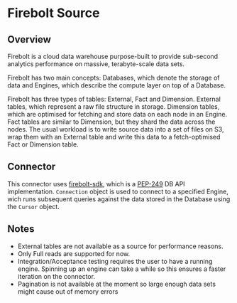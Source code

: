 # Firebolt Source

## Overview

Firebolt is a cloud data warehouse purpose-built to provide sub-second analytics performance on massive, terabyte-scale data sets.

Firebolt has two main concepts: Databases, which denote the storage of data and Engines, which describe the compute layer on top of a Database.

Firebolt has three types of tables: External, Fact and Dimension. External tables, which represent a raw file structure in storage. Dimension tables, which are optimised for fetching and store data on each node in an Engine. Fact tables are similar to Dimension, but they shard the data across the nodes. The usual workload is to write source data into a set of files on S3, wrap them with an External table and write this data to a fetch-optimised Fact or Dimension table.

## Connector

This connector uses [firebolt-sdk](https://pypi.org/project/firebolt-sdk/), which is a [PEP-249](https://peps.python.org/pep-0249/) DB API implementation.
`Connection` object is used to connect to a specified Engine, wich runs subsequent queries against the data stored in the Database using the `Cursor` object.

## Notes

- External tables are not available as a source for performance reasons.
- Only Full reads are supported for now.
- Integration/Acceptance testing requires the user to have a running engine. Spinning up an engine can take a while so this ensures a faster iteration on the connector.
- Pagination is not available at the moment so large enough data sets might cause out of memory errors
